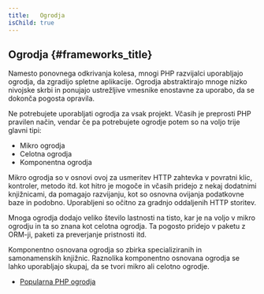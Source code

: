 ```yaml
---
title:   Ogrodja
isChild: true
---
```


## Ogrodja {#frameworks_title}

Namesto ponovnega odkrivanja kolesa, mnogi PHP razvijalci uporabljajo ogrodja, da zgradijo spletne aplikacije. Ogrodja abstraktirajo mnoge nizko nivojske skrbi in ponujajo ustrežljive vmesnike enostavne za uporabo, da se dokonča pogosta opravila.

Ne potrebujete uporabljati ogrodja za vsak projekt. Včasih je preprosti PHP pravilen način, vendar če pa potrebujete ogrodje potem so na voljo trije glavni tipi:

* Mikro ogrodja
* Celotna ogrodja
* Komponentna ogrodja

Mikro ogrodja so v osnovi ovoj za usmeritev HTTP zahtevka v povratni klic, kontroler, metodo itd. kot hitro je mogoče in včasih pridejo z nekaj dodatnimi knjižnicami, da pomagajo razvijanju, kot so osnovna ovijanja podatkovne baze in podobno. Uporabljeni so očitno za gradnjo oddaljenih HTTP storitev.

Mnoga ogrodja dodajo veliko število lastnosti na tisto, kar je na voljo v mikro ogrodju in ta so znana kot celotna ogrodja.
Ta pogosto pridejo v paketu z ORM-ji, paketi za preverjanje pristnosti itd.

Komponentno osnovana ogrodja so zbirka specializiranih in samonamenskih knjižnic. Raznolika komponentno osnovana ogrodja se lahko uporabljajo skupaj, da se tvori mikro ali celotno ogrodje.

* [Popularna PHP ogrodja](https://github.com/codeguy/php-the-right-way/wiki/Frameworks)
